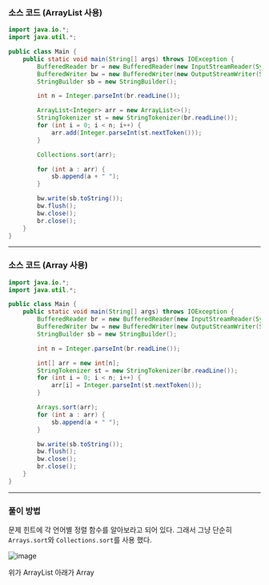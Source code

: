 ### 소스 코드 (ArrayList 사용)
```java
import java.io.*;
import java.util.*;

public class Main {
    public static void main(String[] args) throws IOException {
        BufferedReader br = new BufferedReader(new InputStreamReader(System.in));
        BufferedWriter bw = new BufferedWriter(new OutputStreamWriter(System.out));
        StringBuilder sb = new StringBuilder();

        int n = Integer.parseInt(br.readLine());

        ArrayList<Integer> arr = new ArrayList<>();
        StringTokenizer st = new StringTokenizer(br.readLine());
        for (int i = 0; i < n; i++) {
            arr.add(Integer.parseInt(st.nextToken()));
        }

        Collections.sort(arr);

        for (int a : arr) {
            sb.append(a + " ");
        }

        bw.write(sb.toString());
        bw.flush();
        bw.close();
        br.close();
    }
}
```

---
### 소스 코드 (Array 사용) 
```java
import java.io.*;
import java.util.*;

public class Main {
    public static void main(String[] args) throws IOException {
        BufferedReader br = new BufferedReader(new InputStreamReader(System.in));
        BufferedWriter bw = new BufferedWriter(new OutputStreamWriter(System.out));
        StringBuilder sb = new StringBuilder();

        int n = Integer.parseInt(br.readLine());

        int[] arr = new int[n];
        StringTokenizer st = new StringTokenizer(br.readLine());
        for (int i = 0; i < n; i++) {
            arr[i] = Integer.parseInt(st.nextToken());
        }

        Arrays.sort(arr);
        for (int a : arr) {
            sb.append(a + " ");
        }

        bw.write(sb.toString());
        bw.flush();
        bw.close();
        br.close();
    }
}
```

---
### 풀이 방법

문제 힌트에 각 언어별 정렬 함수를 알아보라고 되어 있다. 그래서 그냥 단순히 `Arrays.sort`와 `Collections.sort`를 사용 했다.

![image](https://github.com/Drum-J/algorithm/assets/102205699/002e464f-2d97-439a-8f69-5058b1c1f736)

위가 ArrayList 아래가 Array

